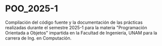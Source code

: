 # POO_2025-1
Compilación del código fuente y la documentación de las prácticas realizadas durante el semestre 2025-1 para la materia "Programación Orientada a Objetos" impartida en la Facultad de Ingeniería, UNAM para la carrera de Ing. en Computación.

